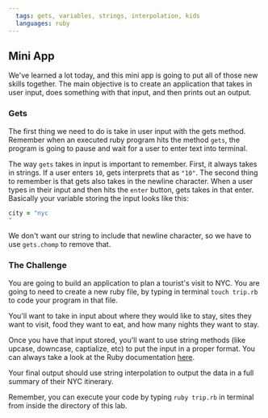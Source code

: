```yaml
---
  tags: gets, variables, strings, interpolation, kids
  languages: ruby
---
```


## Mini App

We've learned a lot today, and this mini app is going to put all of those new skills together. The main objective is to create an application that takes in user input, does something with that input, and then prints out an output.

### Gets
The first thing we need to do is take in user input with the gets method. Remember when an executed ruby program hits the method `gets`, the program is going to pause and wait for a user to enter text into terminal.

The way `gets` takes in input is important to remember. First, it always takes in strings. If a user enters `10`, gets interprets that as `"10"`. The second thing to remember is that gets also takes in the newline character. When a user types in their input and then hits the `enter` button, gets takes in that enter. Basically your variable storing the input looks like this:

```RUBY
city = "nyc
"
```

We don't want our string to include that newline character, so we have to use `gets.chomp` to remove that.

### The Challenge
 You are going to build an application to plan a tourist's visit to NYC. You are going to need to create a new ruby file, by typing in terminal `touch trip.rb` to code your program in that file.

You'll want to take in input about where they would like to stay, sites they want to visit, food they want to eat, and how many nights they want to stay.

Once you have that input stored, you'll want to use string methods (like upcase, downcase, captialize, etc) to put the input in a proper format. You can always take a look at the Ruby documentation [here](http://www.ruby-doc.org/core-2.1.2/String.html). 

Your final output should use string interpolation to output the data in a full summary of their NYC itinerary. 

Remember, you can execute your code by typing `ruby trip.rb` in terminal from inside the directory of this lab.